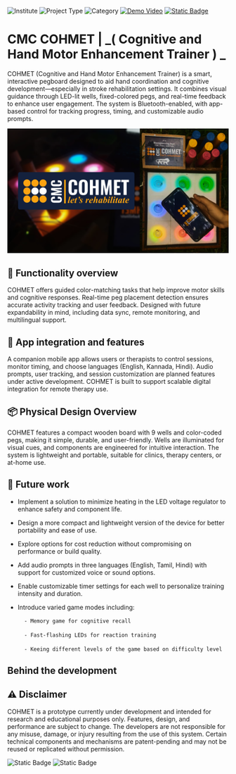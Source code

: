 
![Institute](https://img.shields.io/badge/Institute-CMC%20Vellore-2a9d8f?style=flat-square) ![Project Type](https://img.shields.io/badge/Project%20Type-Rehabilitation%20Device-f77f00?style=flat-square) ![Category](https://img.shields.io/badge/Category-Biomedical%20Product-4361ee?style=flat-square) [![Demo Video](https://img.shields.io/badge/Demo-Youtube-a53860?style=flat-square)](https://youtu.be/8x4jnvdGgfg?si=aJdlGi542GCe0jYr) [![Static Badge](https://img.shields.io/badge/Website-Visit-758bfd?style=flat-square)](https://cohmet-cmc.netlify.app/)

# **CMC COHMET** | _( Cognitive and Hand Motor Enhancement Trainer ) _

COHMET (Cognitive and Hand Motor Enhancement Trainer) is a smart, interactive pegboard designed to aid hand coordination and cognitive development—especially in stroke rehabilitation settings. It combines visual guidance through LED-lit wells, fixed-colored pegs, and real-time feedback to enhance user engagement. The system is Bluetooth-enabled, with app-based control for tracking progress, timing, and customizable audio prompts.

![Hero Image](https://github.com/Surakshajain06/COHMET_PVT/blob/main/COHMET%20DOCUMENTATION/PICS/COHMET-Thumbnail.jpg?raw=true)

## 🎯 Functionality overview
COHMET offers guided color-matching tasks that help improve motor skills and cognitive responses.
Real-time peg placement detection ensures accurate activity tracking and user feedback.
Designed with future expandability in mind, including data sync, remote monitoring, and multilingual support.


## 📱 App integration and features
A companion mobile app allows users or therapists to control sessions, monitor timing, and choose languages (English, Kannada, Hindi).
Audio prompts, user tracking, and session customization are planned features under active development.
COHMET is built to support scalable digital integration for remote therapy use.
## 📦 Physical Design Overview
COHMET features a compact wooden board with 9 wells and color-coded pegs, making it simple, durable, and user-friendly.
Wells are illuminated for visual cues, and components are engineered for intuitive interaction.
The system is lightweight and portable, suitable for clinics, therapy centers, or at-home use.
## 🔧 Future work
 
* Implement a solution to minimize heating in the LED voltage regulator to enhance safety and component life.

* Design a more compact and lightweight version of the device for better portability and ease of use.

* Explore options for cost reduction without compromising on performance or build quality.

* Add audio prompts in three languages (English, Tamil, Hindi) with support for customized voice or sound options.

* Enable customizable timer settings for each well to personalize training intensity and duration.

* Introduce varied game modes including:

        - Memory game for cognitive recall

        - Fast-flashing LEDs for reaction training

        - Keeing different levels of the game based on difficulty level 
## Behind the development

## ⚠️ Disclaimer
COHMET is a prototype currently under development and intended for research and educational purposes only. Features, design, and performance are subject to change. The developers are not responsible for any misuse, damage, or injury resulting from the use of this system. Certain technical components and mechanisms are patent-pending and may not be reused or replicated without permission.


![Static Badge](https://img.shields.io/badge/Made%20With%20Love%20By-SHREENANDAN%20SAHU,%20KS%20SURAKSHA%20JAIN%20&%20DR.%20CASSANDRA%20SOLOMONS-eb5e28?style=flat-square) ![Static Badge](https://img.shields.io/badge/Designed%20Developed%20&%20Made%20In-Dept%20of%20BIOENGINEERING%20CMC%20Vellore,%20INDIA-a53860?style=flat-square) 

